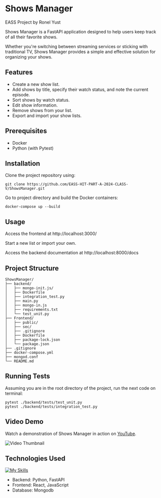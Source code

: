 # Shows Manager
EASS Project by Ronel Yust

Shows Manager is a FastAPI application designed to help users keep track of all their favorite shows.

Whether you're switching between streaming services or sticking with traditional TV, Shows Manager provides a simple and effective solution for organizing your shows.


## Features

- Create a new show list.
- Add shows by title, specify their watch status, and note the current episode.
- Sort shows by watch status.
- Edit show information.
- Remove shows from your list.
- Export and import your show lists.


## Prerequisites

- Docker
- Python (with Pytest)


## Installation

Clone the project repository using:
```
git clone https://github.com/EASS-HIT-PART-A-2024-CLASS-V/ShowsManager.git
```
Go to project directory and build the Docker containers:
```
docker-compose up --build
```
## Usage

Access the frontend at http://localhost:3000/

Start a new list or import your own.

Access the backend documentation at http://localhost:8000/docs


## Project Structure
```
ShowsManager/
├── backend/
│   ├── mongo-init.js/
│   ├── Dockerfile
│   ├── integration_test.py
│   ├── main.py
│   ├── mongo-in.js
│   ├── requirements.txt
│   └── test_unit.py
├── Frontend/
│   ├── public/
│   ├── sec/
│   ├── .gitignore
│   ├── Dockerfile
│   ├── package-lock.json
│   └── package.json
├── .gitignore
├── docker-compose.yml
├── mongod.conf
└── README.md
```


## Running Tests
Assuming you are in the root directory of the project, run the next code on terminal:
```
pytest ./backend/tests/test_unit.py
pytest ./backend/tests/integration_test.py
```


## Video Demo

Watch a demonstration of Shows Manager in action on [YouTube](https://youtu.be/VTdqYYW5VYw).

![Video Thumbnail](https://img.youtube.com/vi/VTdqYYW5VYw/hqdefault.jpg)



## Technologies Used
[![My Skills](https://skillicons.dev/icons?i=py,js,docker,mongodb,react)](https://skillicons.dev)
- Backend: Python, FastAPI
- Frontend: React, JavaScript
- Database: Mongodb
